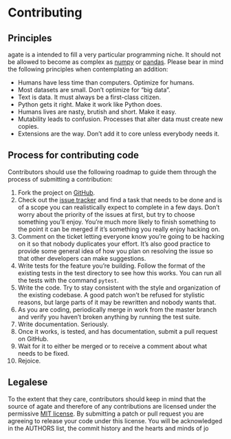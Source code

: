 Contributing
============

Principles
----------

agate is a intended to fill a very particular programming niche. It should not be allowed to become as complex as [numpy] or [pandas]. Please bear in mind the following principles when contemplating an addition:

-   Humans have less time than computers. Optimize for humans.
-   Most datasets are small. Don’t optimize for “big data”.
-   Text is data. It must always be a first-class citizen.
-   Python gets it right. Make it work like Python does.
-   Humans lives are nasty, brutish and short. Make it easy.
-   Mutability leads to confusion. Processes that alter data must create new copies.
-   Extensions are the way. Don’t add it to core unless everybody needs it.

Process for contributing code
-----------------------------

Contributors should use the following roadmap to guide them through the process of submitting a contribution:

1.  Fork the project on [GitHub].
2.  Check out the [issue tracker] and find a task that needs to be done and is of a scope you can realistically expect to complete in a few days. Don’t worry about the priority of the issues at first, but try to choose something you’ll enjoy. You’re much more likely to finish something to the point it can be merged if it’s something you really enjoy hacking on.
3.  Comment on the ticket letting everyone know you’re going to be hacking on it so that nobody duplicates your effort. It’s also good practice to provide some general idea of how you plan on resolving the issue so that other developers can make suggestions.
4.  Write tests for the feature you’re building. Follow the format of the existing tests in the test directory to see how this works. You can run all the tests with the command `pytest`.
5.  Write the code. Try to stay consistent with the style and organization of the existing codebase. A good patch won’t be refused for stylistic reasons, but large parts of it may be rewritten and nobody wants that.
6.  As you are coding, periodically merge in work from the master branch and verify you haven’t broken anything by running the test suite.
7.  Write documentation. Seriously.
8.  Once it works, is tested, and has documentation, submit a pull request on GitHub.
9.  Wait for it to either be merged or to receive a comment about what needs to be fixed.
10. Rejoice.

Legalese
--------

To the extent that they care, contributors should keep in mind that the source of agate and therefore of any contributions are licensed under the permissive [MIT license]. By submitting a patch or pull request you are agreeing to release your code under this license. You will be acknowledged in the AUTHORS list, the commit history and the hearts and minds of jo

  [numpy]: http://www.numpy.org/
  [pandas]: http://pandas.pydata.org/
  [GitHub]: https://github.com/wireservice/agate
  [issue tracker]: https://github.com/wireservice/agate/issues
  [MIT license]: http://www.opensource.org/licenses/mit-license.php
